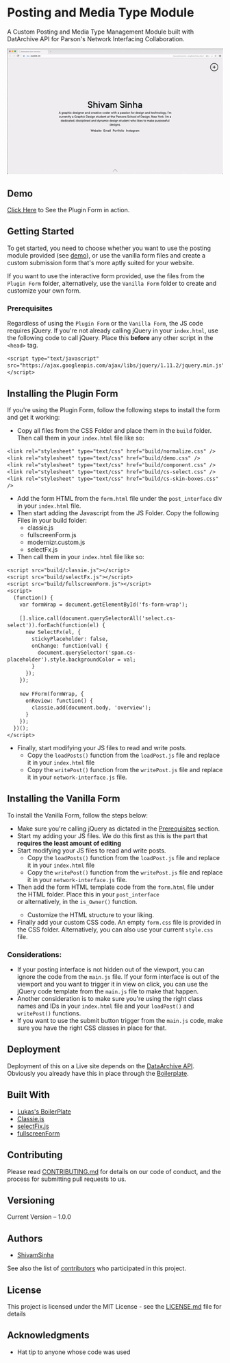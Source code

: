 # Posting and Media Type Module

A Custom Posting and Media Type Management Module built with DatArchive API for Parson's Network Interfacing Collaboration.

![alt text](https://github.com/MrUltimate/Collab_PostingModule/blob/master/form-demo.gif "Form Demo GIF")

## Demo

[Click Here](https://mrultimate.github.io/Collab_PostingModule/) to See the Plugin Form in action.

## Getting Started

To get started, you need to choose whether you want to use the posting module provided (see [demo](#demo)), or use the vanilla form files and create a custom submission form that's more aptly suited for your website.

If you want to use the interactive form provided, use the files from the `Plugin Form` folder, alternatively, use the `Vanilla Form` folder to create and customize your own form.

### Prerequisites

Regardless of using the `Plugin Form` or the `Vanilla Form`, the JS code requires jQuery. If you're not already calling jQuery in your `index.html`, use the following code to call jQuery. Place this **before** any other script in the `<head>` tag.

```
<script type="text/javascript" src="https://ajax.googleapis.com/ajax/libs/jquery/1.11.2/jquery.min.js"></script>
```

## Installing the Plugin Form

If you're using the Plugin Form, follow the following steps to install the form and get it working:

* Copy all files from the CSS Folder and place them in the `build` folder. Then call them in your `index.html` file like so:

```
<link rel="stylesheet" type="text/css" href="build/normalize.css" />
<link rel="stylesheet" type="text/css" href="build/demo.css" />
<link rel="stylesheet" type="text/css" href="build/component.css" />
<link rel="stylesheet" type="text/css" href="build/cs-select.css" />
<link rel="stylesheet" type="text/css" href="build/cs-skin-boxes.css" />
```

* Add the form HTML from the `form.html` file under the `post_interface` div in your `index.html` file.
* Then start adding the Javascript from the JS Folder. Copy the following Files in your build folder:
   * classie.js
   * fullscreenForm.js
   * modernizr.custom.js
   * selectFx.js
* Then call them in your `index.html` file like so:

```
<script src="build/classie.js"></script>
<script src="build/selectFx.js"></script>
<script src="build/fullscreenForm.js"></script>
<script>
  (function() {
    var formWrap = document.getElementById('fs-form-wrap');

    [].slice.call(document.querySelectorAll('select.cs-select')).forEach(function(el) {
      new SelectFx(el, {
        stickyPlaceholder: false,
        onChange: function(val) {
          document.querySelector('span.cs-placeholder').style.backgroundColor = val;
        }
      });
    });

    new FForm(formWrap, {
      onReview: function() {
        classie.add(document.body, 'overview');
      }
    });
  })();
</script>
```
* Finally, start modifying your JS files to read and write posts.
   * Copy the `loadPosts()` function from the `loadPost.js` file and replace it in your `index.html` file
   * Copy the `writePost()` function from the `writePost.js` file and replace it in your `network-interface.js` file.

## Installing the Vanilla Form

To install the Vanilla Form, follow the steps below:

* Make sure you're calling jQuery as dictated in the [Prerequisites](#prerequisites) section.
* Start my adding your JS files. We do this first as this is the part that **requires the least amount of editing**
* Start modifying your JS files to read and write posts.
   * Copy the `loadPosts()` function from the `loadPost.js` file and replace it in your `index.html` file
   * Copy the `writePost()` function from the `writePost.js` file and replace it in your `network-interface.js` file.
* Then add the form HTML template code from the `form.html` file under the HTML folder. Place this in your `post_interface` <div> or alternatively, in the `is_Owner()` function.
   * Customize the HTML structure to your liking.
* Finally add your custom CSS code. An empty `form.css` file is provided in the CSS folder. Alternatively, you can also use your current `style.css` file.


### Considerations:

* If your posting interface is not hidden out of the viewport, you can ignore the code from the `main.js` file. If your form interface is out of the viewport and you want to trigger it in view on click, you can use the jQuery code template from the `main.js` file to make that happen.
* Another consideration is to make sure you're using the right class names and IDs in your `index.html` file and your `loadPost()` and `writePost()` functions.
* If you want to use the submit button trigger from the `main.js` code, make sure you have the right CSS classes in place for that.



## Deployment

Deployment of this on a Live site depends on the [DataArchive API](https://beakerbrowser.com/docs/apis/dat). Obviously you already have this in place through the [Boilerplate](https://github.com/leigler/ni-boilerplate).

## Built With

* [Lukas's BoilerPlate](https://github.com/leigler/ni-boilerplate)
* [Classie.js](https://github.com/desandro/classie)
* [selectFix.js](http://static.qa.dealer.com/v8/global/js/jquery/selectfix/)
* [fullscreenForm](https://github.com/codrops/FullscreenForm/blob/master/js/fullscreenForm.js)

## Contributing

Please read [CONTRIBUTING.md](https://github.com/MrUltimate/Collab_PostingModule/tree/master) for details on our code of conduct, and the process for submitting pull requests to us.

## Versioning

Current Version – 1.0.0

## Authors

* [ShivamSinha](https://github.com/MrUltimate)

See also the list of [contributors](https://github.com/MrUltimate/Collab_PostingModule/graphs/contributors) who participated in this project.

## License

This project is licensed under the MIT License - see the [LICENSE.md](LICENSE.md) file for details

## Acknowledgments

* Hat tip to anyone whose code was used
